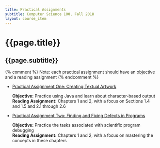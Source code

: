 ```yaml
---
title: Practical Assignments
subtitle: Computer Science 100, Fall 2018
layout: course_item
---
```


# {{page.title}}
## {{page.subtitle}}

{% comment %} Note: each practical assignment should have an objective and a reading assignment {% endcomment %}

<ul>

<li><a href="https://github.com/Allegheny-Computer-Science-100-F2018/cs100-F2018-sheets/releases/download/cs100F2018_sheets-3.0.0/cs100F2018_practical01.pdf">Practical Assignment One: Creating Textual Artwork</a> <p><b>Objective:</b> Practice using Java and learn about character-based output<br><b>Reading Assignment:</b> Chapters 1 and 2, with a focus on Sections 1.4 and 1.5 and 2.1 through 2.6</p>

<li><a href="https://github.com/Allegheny-Computer-Science-100-F2018/cs100-F2018-sheets/releases/download/cs100F2018_sheets-5.0.0/cs100F2018_practical02.pdf">Practical Assignment Two: Finding and Fixing Defects in Programs</a> <p><b>Objective:</b> Practice the tasks associated with scientific program debugging<br><b>Reading Assignment:</b> Chapters 1 and 2, with a focus on mastering the concepts in these chapters</p>

</ul>
